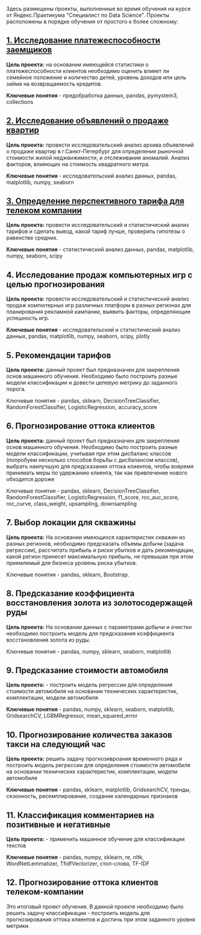 Здесь размещены проекты, выполненные во время обучения на курсе от Яндекс.Практикума "Специалист по Data Science". Проекты расположены в порядке обучения от простого к более сложному:

## <a href="https://github.com/AnastasiaNasyrova/Projects/tree/main/1%20Borrower%20reliability%20research">1. Исследование платежеспособности заемщиков </a>

**Цель проекта:** на основании имеющейся статистики о платежеспособности клиентов необходимо оценить влияет ли семейное положение и количество детей, уровень доходов или цель займа на возвращаемость кредитов.

**Ключевые понятия** - предобработка данных, pandas, pymystem3, collections

## <a href="https://github.com/AnastasiaNasyrova/Projects/tree/main/2%20Research%20of%20ads%20for%20the%20sale%20of%20apartments"> 2. Исследование объявлений о продаже квартир </a>
**Цель проекта:** провести исследовательский анализ архива объявлений о продаже квартир в г.Санкт-Петербург для определения рыночной стоимости жилой неджвижимости, и отслеживания аномалий. Анализ факторов, влияющих на стоимость квадратного метра.

**Ключевые понятия** - исследовательский анализ данных, pandas, matplotlib, numpy, seaborn 
## <a href="https://github.com/AnastasiaNasyrova/Projects/tree/main/3%20Determination%20of%20a%20promising%20tariff%20for%20a%20telecom%20company">3. Определение перспективного тарифа для телеком компании </a>
**Цель проекта:** провести исследовательский и статистический анализ тарифов и сделать вывод, какой тариф лучше, проверить гипотезы о равенстве средних.

**Ключевые понятия** - статистический анализ данных, pandas, matplotlib, numpy, seaborn, scipy
## 4. Исследование продаж компьютерных игр с целью прогнозирования
**Цель проекта:** провести исследовательский и статистический анализ продаж компютерных игр различных платформ в разных регионах для планирования рекламной кампании, выявить факторы, определяющие успешность игр.

**Ключевые понятия** - исследовательский и статистический анализ данных, pandas, matplotlib, numpy, seaborn, scipy, plotly

## 5. Рекомендации тарифов
**Цель проекта:** данный проект был предназначен для закрепления основ машинного обучения. Необходимо было построить разные модели классификации и довести целевую метрику до заданного порога.

Ключевые понятия - pandas, sklearn, DecisionTreeClassifier, RandomForestClassifier, LogisticRegression, accuracy_score
## 6. Прогнозирование оттока клиентов
**Цель проекта:** данный проект был предназначен для закрепления основ машинного обучения. Необходимо было построить разные модели классификации, учитывая при этом дисбаланс классов (попробуем несколько способов борьбы с дисбалансом классов), выбрать наилучшую для предсказания оттока клиентов, чтобы вовремя принимать меры по удержанию клиента, так как привлечение нового обходится дороже

Ключевые понятия - pandas, sklearn, DecisionTreeClassifier, RandomForestClassifier, LogisticRegression, f1_score, roc_auc_score, roc_curve, class_weight, upsampling, downsampling
## 7. Выбор локации для скважины
**Цель проекта:** На основании имеющихся характеристик скважин из разных регионов, необходимо предсказать объемы добычи (задача регрессии), рассчитать прибыль и риски убытков и дать рекомендации, какой регион принесет максимальную прибыль, не превышая при этом приемлемый для бизнеса уровень риска убытков.

Ключевые понятия - pandas, sklearn, Bootstrap.
## 8. Предсказание коэффициента восстановления золота из золотосодержащей руды 
**Цель проекта:** На основании данных с параметрами добычи и очистки необходимо построить модель для предсказания коэффициента восстановления золота из руды.

Ключевые понятия - pandas, numpy, sklearn, seaborn, matplotlib
## 9. Предсказание стоимости автомобиля
**Цель проекта:** - построить модель регрессии для определения стоимости автомобиля на основании технических характеристик, комплектации, модели автомобиля

**Ключевые понятия** - pandas, numpy, sklearn, seaborn, matplotlib, GridsearchCV, LGBMRegressor, mean_squared_error
## 10. Прогнозирование количества заказов такси на следующий час
**Цель проекта:** решить задачу прогнозивроания временного ряда и построить модель регрессии для определения стоимости автомобиля на основании технических характеристик, комплектации, модели автомобиля

**Ключевые понятия** - pandas, sklearn, matplotlib, GridsearchCV, тренды, сезонность, ресемплирование, создание календарных признаков
## 11. Классификация комментариев на позитивные и негативные
**Цель проекта:** - применить машинное обучение для классификации текстов

**Ключевые понятия** - pandas, numpy, sklearn, re, nltk, WordNetLemmatizer, TfidfVectorizer, стоп-слова, TF-IDF

## 12. Прогнозирование оттока клиентов телеком-компании
Это итоговый проект обучения. 
В данной проекте необходимо было решить задачу классификации - построить модель для прогнозирования оттока клиентов и достичь при этом заданного уровня метрики.  

